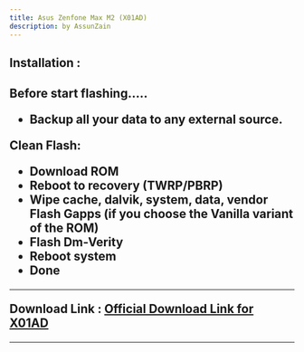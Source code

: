 ```yaml
---
title: Asus Zenfone Max M2 (X01AD)
description: by AssunZain
---
```


<h2>Installation :<h2/>

**Before start flashing…..**
- Backup all your data to any external source.

**Clean Flash:**
- Download ROM
- Reboot to recovery (TWRP/PBRP)
- Wipe cache, dalvik, system, data, vendor
Flash Gapps (if you choose the Vanilla variant of the ROM)
- Flash Dm-Verity
- Reboot system
- Done


----
Download Link : [**Official Download Link for X01AD**](https://sourceforge.net/projects/projectmatrixx/files/Android-14/X01AD/)

----
